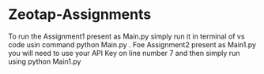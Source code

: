 # Zeotap-Assignments
To run the Assignment1 present as Main.py simply run it in terminal of vs code usin command python Main.py .
Foe Assignment2 present as Main1.py you will need to use your API Key on line number 7 and then simply run using python Main1.py
